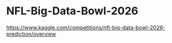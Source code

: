 # NFL-Big-Data-Bowl-2026
https://www.kaggle.com/competitions/nfl-big-data-bowl-2026-prediction/overview
